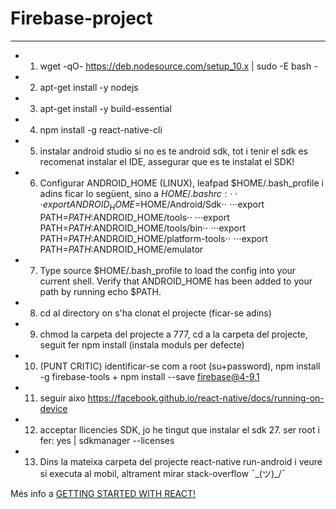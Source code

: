 # Firebase-project
------


+ 1) wget -qO- https://deb.nodesource.com/setup_10.x | sudo -E bash -

+ 2) apt-get install -y nodejs

+ 3) apt-get install -y build-essential

+ 4) npm install -g react-native-cli

+ 5) instalar android studio si no es te android sdk, tot i tenir el sdk es recomenat instalar el IDE, assegurar que es te instalat el SDK!

+ 6) Configurar ANDROID_HOME (LINUX), leafpad $HOME/.bash_profile i adins ficar lo següent, sino a $HOME/.bashrc:
⋅⋅⋅export ANDROID_HOME=$HOME/Android/Sdk⋅⋅
⋅⋅⋅export PATH=$PATH:$ANDROID_HOME/tools⋅⋅
⋅⋅⋅export PATH=$PATH:$ANDROID_HOME/tools/bin⋅⋅
⋅⋅⋅export PATH=$PATH:$ANDROID_HOME/platform-tools⋅⋅
⋅⋅⋅export PATH=$PATH:$ANDROID_HOME/emulator

+ 7) Type source $HOME/.bash_profile to load the config into your current shell. Verify that ANDROID_HOME has been added to your path by running echo $PATH.

+ 8) cd al directory on s'ha clonat el projecte (ficar-se adins)

+ 9) chmod la carpeta del projecte a 777, cd a la carpeta del projecte, seguit fer npm install (instala moduls per defecte)

+ 10) (PUNT CRITIC) identificar-se com a root (su+password), npm install -g firebase-tools + npm install --save firebase@4-9.1

+ 11)  seguir aixo <https://facebook.github.io/react-native/docs/running-on-device>

+ 12) acceptar llicencies SDK, jo he tingut que instalar el sdk 27. ser root i fer: yes | sdkmanager --licenses

+ 13) Dins la mateixa carpeta del projecte react-native run-android i veure si executa al mobil, altrament mirar stack-overflow ¯\_(ツ)_/¯


Més info a [GETTING STARTED WITH REACT!](https://facebook.github.io/react-native/docs/getting-started.html)




